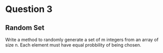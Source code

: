 # Question 3
## Random Set
Write a method to randomly generate a set of m integers from an array of size n. Each element must have equal probbility of being chosen.
